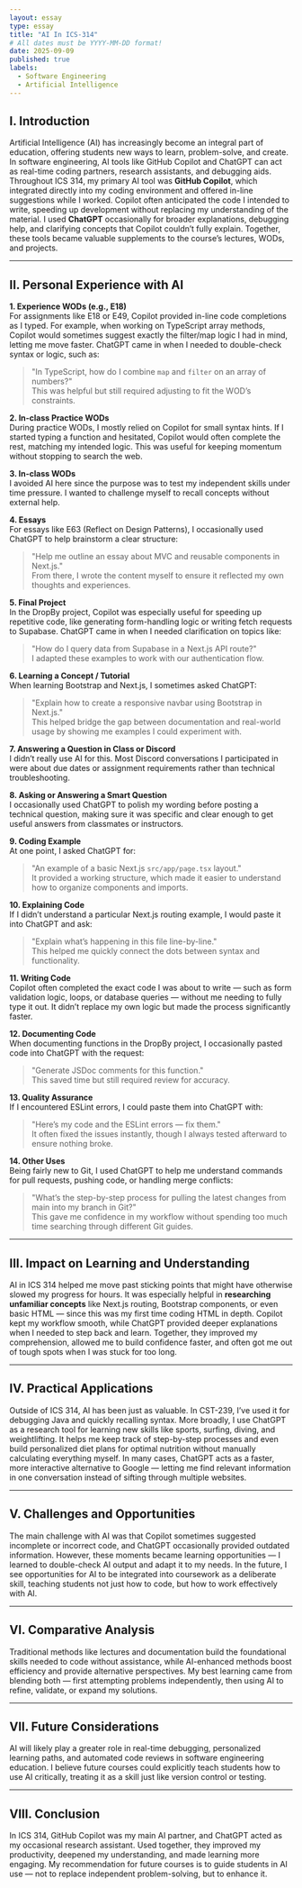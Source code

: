 ```yaml
---
layout: essay
type: essay
title: "AI In ICS-314"
# All dates must be YYYY-MM-DD format!
date: 2025-09-09
published: true
labels:
  - Software Engineering
  - Artificial Intelligence
---
```


## I. Introduction
Artificial Intelligence (AI) has increasingly become an integral part of education, offering students new ways to learn, problem-solve, and create. In software engineering, AI tools like GitHub Copilot and ChatGPT can act as real-time coding partners, research assistants, and debugging aids. Throughout ICS 314, my primary AI tool was **GitHub Copilot**, which integrated directly into my coding environment and offered in-line suggestions while I worked. Copilot often anticipated the code I intended to write, speeding up development without replacing my understanding of the material. I used **ChatGPT** occasionally for broader explanations, debugging help, and clarifying concepts that Copilot couldn’t fully explain. Together, these tools became valuable supplements to the course’s lectures, WODs, and projects.

---

## II. Personal Experience with AI

**1. Experience WODs (e.g., E18)**  
For assignments like E18 or E49, Copilot provided in-line code completions as I typed. For example, when working on TypeScript array methods, Copilot would sometimes suggest exactly the filter/map logic I had in mind, letting me move faster. ChatGPT came in when I needed to double-check syntax or logic, such as:  
> "In TypeScript, how do I combine `map` and `filter` on an array of numbers?"  
This was helpful but still required adjusting to fit the WOD’s constraints.

**2. In-class Practice WODs**  
During practice WODs, I mostly relied on Copilot for small syntax hints. If I started typing a function and hesitated, Copilot would often complete the rest, matching my intended logic. This was useful for keeping momentum without stopping to search the web.

**3. In-class WODs**  
I avoided AI here since the purpose was to test my independent skills under time pressure. I wanted to challenge myself to recall concepts without external help.

**4. Essays**  
For essays like E63 (Reflect on Design Patterns), I occasionally used ChatGPT to help brainstorm a clear structure:  
> "Help me outline an essay about MVC and reusable components in Next.js."  
From there, I wrote the content myself to ensure it reflected my own thoughts and experiences.

**5. Final Project**  
In the DropBy project, Copilot was especially useful for speeding up repetitive code, like generating form-handling logic or writing fetch requests to Supabase. ChatGPT came in when I needed clarification on topics like:  
> "How do I query data from Supabase in a Next.js API route?"  
I adapted these examples to work with our authentication flow.

**6. Learning a Concept / Tutorial**  
When learning Bootstrap and Next.js, I sometimes asked ChatGPT:  
> "Explain how to create a responsive navbar using Bootstrap in Next.js."  
This helped bridge the gap between documentation and real-world usage by showing me examples I could experiment with.

**7. Answering a Question in Class or Discord**  
I didn’t really use AI for this. Most Discord conversations I participated in were about due dates or assignment requirements rather than technical troubleshooting.

**8. Asking or Answering a Smart Question**  
I occasionally used ChatGPT to polish my wording before posting a technical question, making sure it was specific and clear enough to get useful answers from classmates or instructors.

**9. Coding Example**  
At one point, I asked ChatGPT for:  
> "An example of a basic Next.js `src/app/page.tsx` layout."  
It provided a working structure, which made it easier to understand how to organize components and imports.

**10. Explaining Code**  
If I didn’t understand a particular Next.js routing example, I would paste it into ChatGPT and ask:  
> "Explain what’s happening in this file line-by-line."  
This helped me quickly connect the dots between syntax and functionality.

**11. Writing Code**  
Copilot often completed the exact code I was about to write — such as form validation logic, loops, or database queries — without me needing to fully type it out. It didn’t replace my own logic but made the process significantly faster.

**12. Documenting Code**  
When documenting functions in the DropBy project, I occasionally pasted code into ChatGPT with the request:  
> "Generate JSDoc comments for this function."  
This saved time but still required review for accuracy.

**13. Quality Assurance**  
If I encountered ESLint errors, I could paste them into ChatGPT with:  
> "Here’s my code and the ESLint errors — fix them."  
It often fixed the issues instantly, though I always tested afterward to ensure nothing broke.

**14. Other Uses**  
Being fairly new to Git, I used ChatGPT to help me understand commands for pull requests, pushing code, or handling merge conflicts:  
> "What’s the step-by-step process for pulling the latest changes from main into my branch in Git?"  
This gave me confidence in my workflow without spending too much time searching through different Git guides.

---

## III. Impact on Learning and Understanding
AI in ICS 314 helped me move past sticking points that might have otherwise slowed my progress for hours. It was especially helpful in **researching unfamiliar concepts** like Next.js routing, Bootstrap components, or even basic HTML — since this was my first time coding HTML in depth. Copilot kept my workflow smooth, while ChatGPT provided deeper explanations when I needed to step back and learn. Together, they improved my comprehension, allowed me to build confidence faster, and often got me out of tough spots when I was stuck for too long.

---

## IV. Practical Applications
Outside of ICS 314, AI has been just as valuable. In CST-239, I’ve used it for debugging Java and quickly recalling syntax. More broadly, I use ChatGPT as a research tool for learning new skills like sports, surfing, diving, and weightlifting. It helps me keep track of step-by-step processes and even build personalized diet plans for optimal nutrition without manually calculating everything myself. In many cases, ChatGPT acts as a faster, more interactive alternative to Google — letting me find relevant information in one conversation instead of sifting through multiple websites.

---

## V. Challenges and Opportunities
The main challenge with AI was that Copilot sometimes suggested incomplete or incorrect code, and ChatGPT occasionally provided outdated information. However, these moments became learning opportunities — I learned to double-check AI output and adapt it to my needs. In the future, I see opportunities for AI to be integrated into coursework as a deliberate skill, teaching students not just how to code, but how to work effectively with AI.

---

## VI. Comparative Analysis
Traditional methods like lectures and documentation build the foundational skills needed to code without assistance, while AI-enhanced methods boost efficiency and provide alternative perspectives. My best learning came from blending both — first attempting problems independently, then using AI to refine, validate, or expand my solutions.

---

## VII. Future Considerations
AI will likely play a greater role in real-time debugging, personalized learning paths, and automated code reviews in software engineering education. I believe future courses could explicitly teach students how to use AI critically, treating it as a skill just like version control or testing.

---

## VIII. Conclusion
In ICS 314, GitHub Copilot was my main AI partner, and ChatGPT acted as my occasional research assistant. Used together, they improved my productivity, deepened my understanding, and made learning more engaging. My recommendation for future courses is to guide students in AI use — not to replace independent problem-solving, but to enhance it.

